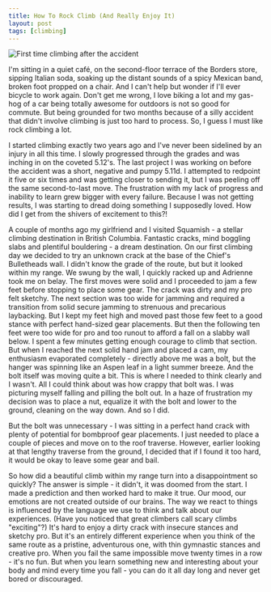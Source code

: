 ```yaml
---
title: How To Rock Climb (And Really Enjoy It)
layout: post
tags: [climbing]
---
```


![First time climbing after the accident](http://farm5.static.flickr.com/4132/4973340226_fd1bcd7e4e.jpg) 

I'm sitting in a quiet café, on the second-floor terrace of the Borders store, sipping Italian soda, soaking up the distant sounds of a spicy Mexican band, broken foot propped on a chair. And I can't help but wonder if I'll ever bicycle to work again. Don't get me wrong, I love biking a lot and my gas-hog of a car being totally awesome for outdoors is not so good for commute. But being grounded for two months because of a silly accident that didn't involve climbing is just too hard to process. So, I guess I must like rock climbing a lot.

I started climbing exactly two years ago and I've never been sidelined by an injury in all this time. I slowly progressed through the grades and was inching in on the coveted 5.12's. The last project I was working on before the accident was a short, negative and pumpy 5.11d. I attempted to redpoint it five or six times and was getting closer to sending it, but I was peeling off the same second-to-last move. The frustration with my lack of progress and inability to learn grew bigger with every failure. Because I was not getting results, I was starting to dread doing something I supposedly loved. How did I get from the shivers of excitement to this?!

A couple of months ago my girlfriend and I visited Squamish - a stellar climbing destination in British Columbia. Fantastic cracks, mind boggling slabs and plentiful bouldering - a dream destination. On our first climbing day we decided to try an unknown crack at the base of the Chief's Bulletheads wall. I didn't know the grade of the route, but but it looked within my range. We swung by the wall, I quickly racked up and Adrienne took me on belay. The first moves were solid and I proceeded to jam a few feet before stopping to place some gear. The crack was dirty and my pro felt sketchy. The next section was too wide for jamming and required a transition from solid secure jamming to strenuous and precarious laybacking. But I kept my feet high and moved past those few feet to a good stance with perfect hand-sized gear placements. But then the following ten feet were too wide for pro and too runout to afford a fall on a slabby wall below. I spent a few minutes getting enough courage to climb that section. But when I reached the next solid hand jam and placed a cam, my enthusiasm evaporated completely - directly above me was a bolt, but the hanger was spinning like an Aspen leaf in a light summer breeze. And the bolt itself was moving quite a bit. This is where I needed to think clearly and I wasn't. All I could think about was how crappy that bolt was. I was picturing myself falling and pilling the bolt out. In a haze of frustration my decision was to place a nut, equalize it with the bolt and lower to the ground, cleaning on the way down. And so I did.

But the bolt was unnecessary - I was sitting in a perfect hand crack with plenty of potential for bombproof gear placements. I just needed to place a couple of pieces and move on to the roof traverse. However, earlier looking at that lengthy traverse from the ground, I decided that if I found it too hard, it would be okay to leave some gear and bail.

So how did a beautiful climb within my range turn into a disappointment so quickly? The answer is simple - it didn't, it was doomed from the start. I made a prediction and then worked hard to make it true. Our mood, our emotions are not created outside of our brains. The way we react to things is influenced by the language we use to think and talk about our experiences. (Have you noticed that great climbers call scary climbs "exciting"?) It's hard to enjoy a dirty crack with insecure stances and sketchy pro. But it's an entirely different experience when you think of the same route as a pristine, adventurous one, with thin gymnastic stances and creative pro. When you fail the same impossible move twenty times in a row - it's no fun. But when you learn something new and interesting about your body and mind every time you fall - you can do it all day long and never get bored or discouraged.
